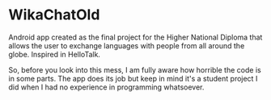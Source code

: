 # WikaChatOld
Android app created as the final project for the Higher National Diploma that allows the user to exchange languages with people from all around the globe. Inspired in HelloTalk.

So, before you look into this mess, I am fully aware how horrible the code is in some parts. The app does its job but keep in mind it's a student project I did when I had no experience in programming whatsoever.
